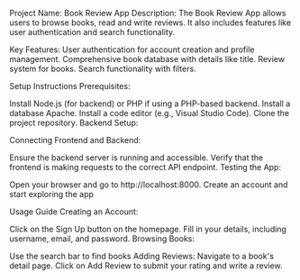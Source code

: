 Project Name: Book Review App
Description:
The Book Review App allows users to browse books, read and write reviews. It also includes features like user authentication and search functionality. 

Key Features:
User authentication for account creation and profile management.
Comprehensive book database with details like title.
Review system for books.
Search functionality with filters.

Setup Instructions
Prerequisites:

Install Node.js (for backend) or PHP if using a PHP-based backend.
Install a database Apache.
Install a code editor (e.g., Visual Studio Code).
Clone the project repository.
Backend Setup:

Connecting Frontend and Backend:

Ensure the backend server is running and accessible.
Verify that the frontend is making requests to the correct API endpoint.
Testing the App:

Open your browser and go to http://localhost:8000.
Create an account and start exploring the app


Usage Guide
Creating an Account:

Click on the Sign Up button on the homepage.
Fill in your details, including username, email, and password.
Browsing Books:

Use the search bar to find books 
Adding Reviews:
Navigate to a book's detail page.
Click on Add Review to submit your rating and write a review.
